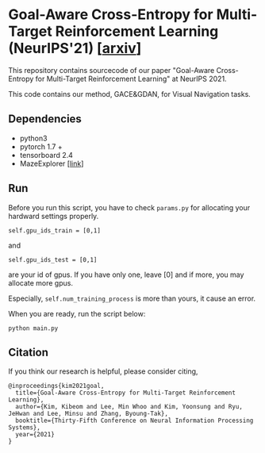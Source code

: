 # Goal-Aware Cross-Entropy for Multi-Target Reinforcement Learning (NeurIPS'21) [[arxiv](http://arxiv.org/abs/2110.12985)]

This repository contains sourcecode of our paper "Goal-Aware Cross-Entropy for Multi-Target Reinforcement Learning" at NeurIPS 2021.

This code contains our method, GACE&GDAN, for Visual Navigation tasks.



## Dependencies

- python3
- pytorch 1.7 +
- tensorboard 2.4
- MazeExplorer [[link](https://github.com/microsoft/MazeExplorer#installation)]


## Run

Before you run this script, you have to check `params.py` for allocating your hardward settings properly.

`self.gpu_ids_train = [0,1]` 

and 

`self.gpu_ids_test = [0,1]`

are your id of gpus. If you have only one, leave [0] and if more, you may allocate more gpus.

Especially, `self.num_training_process` is more than yours, it cause an error.



When you are ready, run the script below:

`python main.py`



## Citation

If you think our research is helpful, please consider citing,
```
@inproceedings{kim2021goal,
  title={Goal-Aware Cross-Entropy for Multi-Target Reinforcement Learning},
  author={Kim, Kibeom and Lee, Min Whoo and Kim, Yoonsung and Ryu, JeHwan and Lee, Minsu and Zhang, Byoung-Tak},
  booktitle={Thirty-Fifth Conference on Neural Information Processing Systems},
  year={2021}
}
```
